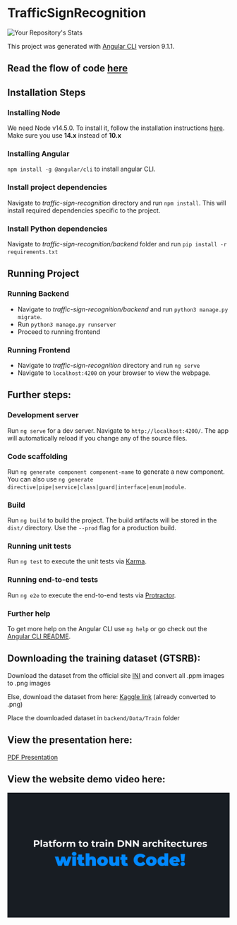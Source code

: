 # TrafficSignRecognition

![Your Repository's Stats](https://contrib.rocks/image?repo=pranav2812/9th-inter-iit-traffic-sign)

This project was generated with [Angular CLI](https://github.com/angular/angular-cli) version 9.1.1.


## Read the flow of code [here](./FlowReadme.txt)

## Installation Steps

### Installing Node
We need Node v14.5.0. To install it, follow the installation instructions [here](https://www.digitalocean.com/community/tutorials/how-to-install-node-js-on-ubuntu-18-04). Make sure you use **14.x** instead of **10.x**

### Installing Angular  
`npm install -g @angular/cli` to install angular CLI.

### Install project dependencies
Navigate to *traffic-sign-recognition* directory and run `npm install`. This will install required dependencies specific to the project.

### Install Python dependencies
Navigate to *traffic-sign-recognition/backend* folder and run `pip install -r requirements.txt`

## Running Project
### Running Backend
* Navigate to *traffic-sign-recognition/backend* and run `python3 manage.py migrate`.
* Run `python3 manage.py runserver`
* Proceed to running frontend

### Running Frontend
* Navigate to *traffic-sign-recognition* directory and run `ng serve`
* Navigate  to `localhost:4200` on your browser to view the webpage.


## Further steps:

### Development server

Run `ng serve` for a dev server. Navigate to `http://localhost:4200/`. The app will automatically reload if you change any of the source files.

### Code scaffolding

Run `ng generate component component-name` to generate a new component. You can also use `ng generate directive|pipe|service|class|guard|interface|enum|module`.

### Build

Run `ng build` to build the project. The build artifacts will be stored in the `dist/` directory. Use the `--prod` flag for a production build.

### Running unit tests

Run `ng test` to execute the unit tests via [Karma](https://karma-runner.github.io).

### Running end-to-end tests

Run `ng e2e` to execute the end-to-end tests via [Protractor](http://www.protractortest.org/).

### Further help

To get more help on the Angular CLI use `ng help` or go check out the [Angular CLI README](https://github.com/angular/angular-cli/blob/master/README.md).


## Downloading the training dataset (GTSRB):

Download the dataset from the official site [INI](https://benchmark.ini.rub.de/gtsrb_dataset.html) and convert all .ppm images to .png images

Else, download the dataset from here: [Kaggle link](https://www.kaggle.com/meowmeowmeowmeowmeow/gtsrb-german-traffic-sign) (already converted to .png)

Place the downloaded dataset in `backend/Data/Train` folder

## View the presentation here:
[PDF Presentation](./H1_BSC_9_Presentation_final.pdf)

## View the website demo video here:
[![9th InterIIT Bosch Traffic Sign recognition, IIT Bombay](thumb.png)](https://www.youtube.com/watch?v=0AiCw3MFePM "9th InterIIT Bosch Traffic Sign recognition, IIT Bombay")
